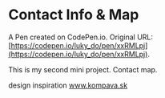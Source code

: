 # Contact Info &  Map

A Pen created on CodePen.io. Original URL: [https://codepen.io/luky_do/pen/xxRMLpj](https://codepen.io/luky_do/pen/xxRMLpj).

This is my second mini project. Contact map.

design inspiration www.kompava.sk

